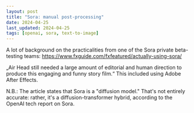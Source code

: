 ```yaml
---
layout: post
title: "Sora: manual post-processing"
date: 2024-04-25
last_updated: 2024-04-25
tags: [openai, sora, text-to-image]
---
```


A lot of background on the practicalities from one of the Sora private beta-testing teams:
https://www.fxguide.com/fxfeatured/actually-using-sora/

„Air Head still needed a large amount of editorial and human direction to produce this engaging and funny story film.“
This included using Adobe After Effects.

N.B.: The article states that Sora is a "diffusion model." That's not entirely accurate: rather, it's a diffusion-transformer hybrid, according to the OpenAI tech report on Sora.